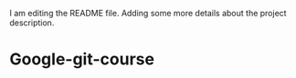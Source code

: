 I am editing the README file. Adding some more details about the project description.
# Google-git-course
